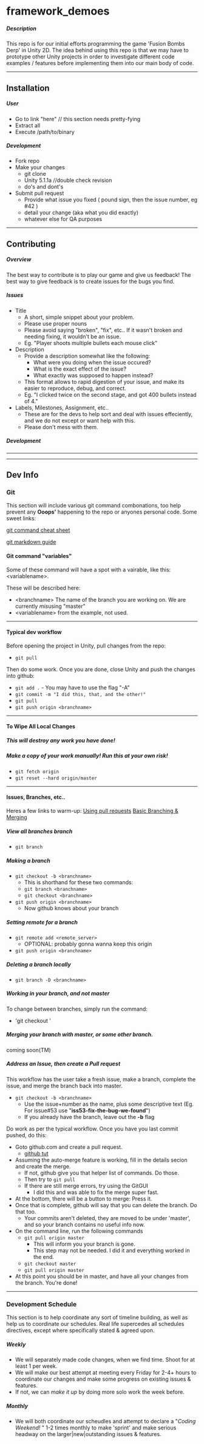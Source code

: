 # framework_demoes
##### Description
This repo is for our initial efforts programming the game 'Fusion Bombs Derp' in Unity 2D. The idea behind using this repo is that we may have to prototype other Unity projects in order to investigate different code examples / features before implementing them into our main body of code. 
____
## Installation
##### User
 * Go to link "here"   // this section needs pretty-fying
 * Extract all
 * Execute /path/to/binary
##### Development
 * Fork repo
 * Make your changes
   *  git clone
   *  Unity 5.1.1a   //double check revision
   *  do's and dont's
 * Submit pull request
   * Provide what issue you fixed ( pound sign, then the issue number, eg #42 )
   * detail your change (aka what you did exactly)
   * whatever else for QA purposes
____
## Contributing
##### Overview
The best way to contribute is to play our game and give us feedback! The best way to give feedback is to create issues for the bugs you find.
##### Issues
* Title
  *  A short, simple snippet about your problem. 
  *  Please use proper nouns
  *  Please avoid saying "broken", "fix", etc..  If it wasn't broken and needing fixing, it wouldn't be an issue. 
  *  Eg. "Player shoots multiple bullets each mouse click"
* Description
  * Provide a description somewhat like the following:
    * What were you doing when the issue occured?
    * What is the exact effect of the issue?
    * What exactly was supposed to happen instead?
  * This format allows to rapid digestion of your issue, and make its easier to reproduce, debug, and correct.
  * Eg. "I clicked twice on the second stage, and got 400 bullets instead of 4."
* Labels, Milestones, Assignment, etc..
  * These are for the devs to help sort and deal with issues effeciently, and we do not except or want help with this. 
  * Please don't mess with them.
 
##### Development

____
____
## Dev Info
### Git
This section will include various git command combonations, too help prevent any **Ooops'** happening to the repo or anyones personal code. 
Some sweet links:

[git command cheat sheet](https://training.github.com/kit/downloads/github-git-cheat-sheet.pdf)

[git markdown guide](https://help.github.com/articles/markdown-basics/)
#### Git command "variables"
Some of these command will have a spot with a vairable, like this: \<variablename\>. 

These will be described here:
* \<branchname\>  The name of the branch you are working on. We are currently *mis*using "master"
* \<variablename\>  from the example, not used.
 

____
#### Typical dev workflow

Before opening the project in Unity, pull changes from the repo:
* `git pull`

Then do some work. Once you are done, close Unity and push the changes into github:
* `git add .`   -   You may have to use the flag "-A"
* `git commit -m "I did this, that, and the other!"`
* `git pull`
* `git push origin <branchname>`


____
#### To Wipe All Local Changes

##### This will destroy any work you have done!
##### Make a copy of your work manually! Run this at your own risk!

* `git fetch origin`
* `git reset --hard origin/master`

____
#### Issues, Branches, etc..
Heres a few links to warm-up:
[Using pull requests](https://help.github.com/articles/using-pull-requests/)
[Basic Branching & Merging](https://git-scm.com/book/en/v2/Git-Branching-Basic-Branching-and-Merging)

##### View all branches branch
* `git branch`

##### Making a branch
* `git checkout -b <branchname> `
  *  This is shorthand for these two commands:
  *  `git branch <branchname>`
  *  `git checkout <branchname>`
* `git push origin <branchname> ` 
  * Now github knows about your branch

##### Setting remote for a branch
* `git remote add <remote_server>`
  * OPTIONAL: probably gonna wanna keep this origin
* `git push origin <branchname> ` 
  
##### Deleting a branch locally
* `git branch -D <branchname> `

##### Working in your branch, and not master
To change between branches, simply run the command:
* 'git checkout <branchname>'

##### Merging your branch with master, or some other branch.
coming soon(TM)

##### Address an Issue, then create a Pull request
This workflow has the user take a fresh issue, make a branch, complete the issue, and merge the branch back into master.

* `git checkout -b <branchname> `
  * Use the issue+number as the name, plus some descriptive text (Eg. For issue#53 use "**iss53-fix-the-bug-we-found**")
  * If you already have the branch, leave out the **-b** flag

Do work as per the typical workflow. Once you have you last commit pushed, do this:
* Goto github.com and create a pull request.
  * [github tut](https://help.github.com/articles/creating-a-pull-request/)
* Assuming the auto-merge feature is working, fill in the details secion and create the merge.
  * If not, github give you that helper list of commands. Do those.
  * Then try to `git pull`
  * If there are still merge errors, try using the GitGUI
    * I did this and was able to fix the merge super fast.
* At the bottom, there will be a button to merge: Press it.
* Once that is complete, github will say that you can delete the branch. Do that too.
  * Your commits aren't deleted, they are moved to be under 'master', and so your branch contains no useful info now.
* On the command line, run the following commands
  * `git pull origin master`
    * This will inform you your branch is gone.
    * This step may not be needed. I did it and everything worked in the end.
  * `git checkout master`
  * `git pull origin master`
* At this point you should be in master, and have all your changes from the branch. You're done!


____
### Development Schedule
This section is to help coordinate any sort of timeline building, as well as help us to coordinate our schedules. Real life supercedes all schedules directives, except where specifically stated & agreed upon.

##### Weekly
* We will separately made code changes, when we find time. Shoot for at least 1 per week. 
* We will make our best attempt at meeting every Friday for 2-4+ hours to coordinate our changes and make some progress on existing issues & features.
 * If not, we can *make it up* by doing more solo work the week before.

##### Monthly
* We will both coordinate our scheudles and attempt to declare a "*Coding Weekend!* " 1-2 times monthly to make 'sprint' and make serious headway on the larger|new|outstanding issues & features. 
